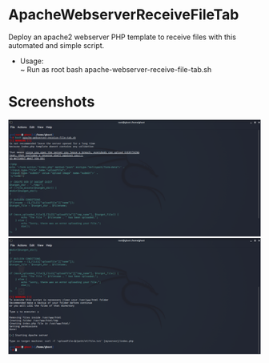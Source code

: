 # ApacheWebserverReceiveFileTab
Deploy an apache2 webserver PHP template to receive files with this automated and simple script.   

* Usage:  
~ Run as root bash apache-webserver-receive-file-tab.sh

# Screenshots
![alt text](https://github.com/0bfxgh0st-secondary/ApacheWebserverReceiveFileTab/blob/main/screenshots/screenshot1.png)  
![alt text](https://github.com/0bfxgh0st-secondary/ApacheWebserverReceiveFileTab/blob/main/screenshots/screenshot2.png)  
